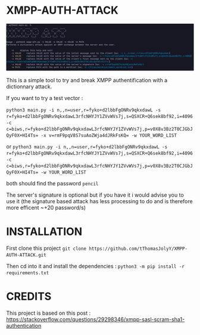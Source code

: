 # XMPP-AUTH-ATTACK

![](newscreen.png)

This is a simple tool to try and break XMPP authentification with a dictionnary attack.

If you want to try a test vector :

```python3 main.py -i n,,n=user,r=fyko+d2lbbFgONRv9qkxdawL -s r=fyko+d2lbbFgONRv9qkxdawL3rfcNHYJY1ZVvWVs7j,s=QSXCR+Q6sek8bf92,i=4096 -c c=biws,r=fyko+d2lbbFgONRv9qkxdawL3rfcNHYJY1ZVvWVs7j,p=v0X8v3Bz2T0CJGbJQyF0X+HI4Ts= -x v=rmF9pqV8S7suAoZWja4dJRkFsKQ= -w YOUR_WORD_LIST```


or ```python3 main.py -i n,,n=user,r=fyko+d2lbbFgONRv9qkxdawL -s r=fyko+d2lbbFgONRv9qkxdawL3rfcNHYJY1ZVvWVs7j,s=QSXCR+Q6sek8bf92,i=4096 -c c=biws,r=fyko+d2lbbFgONRv9qkxdawL3rfcNHYJY1ZVvWVs7j,p=v0X8v3Bz2T0CJGbJQyF0X+HI4Ts= -w YOUR_WORD_LIST```


both should find the password `pencil`


The server's signature is optional but if you have it i would advise you to use it (the signature based attack has less processing to do and is therefore more efficent ~+20 password/s)

# INSTALLATION

First clone this project ```git clone https://github.com/tThomasJolyY/XMPP-AUTH-ATTACK.git```

Then cd into it and install the dependencies : ```python3 -m pip install -r requirements.txt```

# CREDITS
This project is based on this post : https://stackoverflow.com/questions/29298346/xmpp-sasl-scram-sha1-authentication
